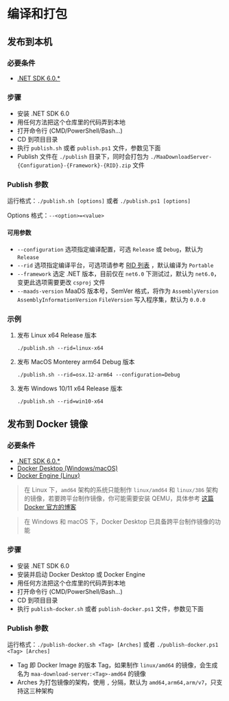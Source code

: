 # 编译和打包

## 发布到本机

### 必要条件

* [.NET SDK 6.0.*](https://dotnet.microsoft.com/en-us/download/dotnet)

### 步骤

* 安装 .NET SDK 6.0
* 用任何方法把这个仓库里的代码弄到本地
* 打开命令行 (CMD/PowerShell/Bash...)
* CD 到项目目录
* 执行 `publish.sh` 或者 `publish.ps1` 文件，参数见下面
* Publish 文件在 `./publish` 目录下，同时会打包为 `./MaaDownloadServer-{Configuration}-{Framework}-{RID}.zip` 文件

### Publish 参数

运行格式：`./publish.sh [options]` 或者 `./publish.ps1 [options]`

Options 格式：`--<option>=<value>`

#### 可用参数

* `--configuration` 选项指定编译配置，可选 `Release` 或 `Debug`，默认为 `Release`
* `--rid` 选项指定编译平台，可选项请参考 [RID 列表](https://docs.microsoft.com/en-us/dotnet/core/rid-catalog) ，默认编译为 `Portable`
* `--framework` 选定 .NET 版本，目前仅在 `net6.0` 下测试过，默认为 `net6.0`，变更此选项需要更改 `csproj` 文件
* `--maads-version` MaaDS 版本号，SemVer 格式，将作为 `AssemblyVersion` `AssemblyInformationVersion` `FileVersion` 写入程序集，默认为 `0.0.0`

### 示例

1. 发布 Linux x64 Release 版本
    ```shell
    ./publish.sh --rid=linux-x64
    ```
2. 发布 MacOS Monterey arm64 Debug 版本
    ```shell
   ./publish.sh --rid=osx.12-arm64 --configuration=Debug
   ```
3. 发布 Windows 10/11 x64 Release 版本
    ```shell
   ./publish.sh --rid=win10-x64
   ```

## 发布到 Docker 镜像

### 必要条件

* [.NET SDK 6.0.*](https://dotnet.microsoft.com/en-us/download/dotnet)
* [Docker Desktop (Windows/macOS)](https://docs.docker.com/desktop/)
* [Docker Engine (Linux)](https://docs.docker.com/engine/)

> 在 Linux 下，`amd64` 架构的系统只能制作 `linux/amd64` 和 `linux/386` 架构的镜像，若要跨平台制作镜像，你可能需要安装 QEMU，具体参考 [这篇 Docker 官方的博客](https://www.docker.com/blog/multi-platform-docker-builds/)

> 在 Windows 和 macOS 下，Docker Desktop 已具备跨平台制作镜像的功能

### 步骤

* 安装 .NET SDK 6.0
* 安装并启动 Docker Desktop 或 Docker Engine
* 用任何方法把这个仓库里的代码弄到本地
* 打开命令行 (CMD/PowerShell/Bash...)
* CD 到项目目录
* 执行 `publish-docker.sh` 或者 `publish-docker.ps1` 文件，参数见下面

### Publish 参数

运行格式：`./publish-docker.sh <Tag> [Arches]` 或者 `./publish-docker.ps1 <Tag> [Arches]`

* Tag 即 Docker Image 的版本 Tag，如果制作 `linux/amd64` 的镜像，会生成名为 `maa-download-server:<Tag>-amd64` 的镜像
* Arches 为打包镜像的架构，使用 `,` 分隔，默认为 `amd64,arm64,arm/v7`，只支持这三种架构

